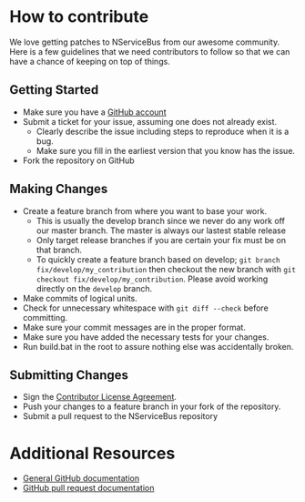 # How to contribute

We love getting patches to NServiceBus from our awesome community. Here is a few guidelines that we
need contributors to follow so that we can have a chance of keeping on
top of things.

## Getting Started

* Make sure you have a [GitHub account](https://github.com/signup/free)
* Submit a ticket for your issue, assuming one does not already exist.
  * Clearly describe the issue including steps to reproduce when it is a bug.
  * Make sure you fill in the earliest version that you know has the issue.
* Fork the repository on GitHub

## Making Changes

* Create a feature branch from where you want to base your work.
  * This is usually the develop branch since we never do any work off our master branch. The master is always our lastest stable release
  * Only target release branches if you are certain your fix must be on that
    branch.
  * To quickly create a feature branch based on develop; `git branch
    fix/develop/my_contribution` then checkout the new branch with `git
    checkout fix/develop/my_contribution`.  Please avoid working directly on the
    `develop` branch.
* Make commits of logical units.
* Check for unnecessary whitespace with `git diff --check` before committing.
* Make sure your commit messages are in the proper format.
* Make sure you have added the necessary tests for your changes.
* Run build.bat in the root to assure nothing else was accidentally broken.


## Submitting Changes

* Sign the [Contributor License Agreement](TODO).
* Push your changes to a feature branch in your fork of the repository.
* Submit a pull request to the NServiceBus repository

# Additional Resources

* [General GitHub documentation](http://help.github.com/)
* [GitHub pull request documentation](http://help.github.com/send-pull-requests/)